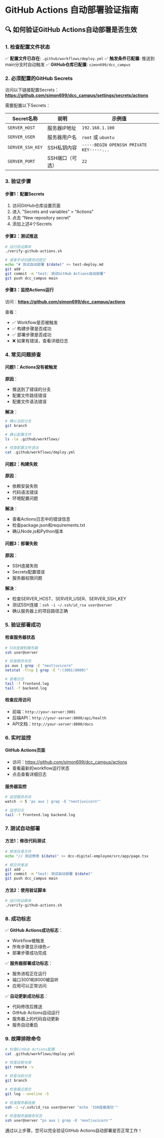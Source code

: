 # GitHub Actions 自动部署验证指南

## 🔍 如何验证GitHub Actions自动部署是否生效

### 1. 检查配置文件状态

✅ **配置文件已存在**: `.github/workflows/deploy.yml`
✅ **触发条件已配置**: 推送到main分支时自动触发
✅ **GitHub仓库已配置**: `simon699/dcc_campus`

### 2. 必须配置的GitHub Secrets

访问以下链接配置Secrets：
**https://github.com/simon699/dcc_campus/settings/secrets/actions**

需要配置以下Secrets：

| Secret名称 | 说明 | 示例值 |
|-----------|------|--------|
| `SERVER_HOST` | 服务器IP地址 | `192.168.1.100` |
| `SERVER_USER` | 服务器用户名 | `root` 或 `ubuntu` |
| `SERVER_SSH_KEY` | SSH私钥内容 | `-----BEGIN OPENSSH PRIVATE KEY-----...` |
| `SERVER_PORT` | SSH端口（可选） | `22` |

### 3. 验证步骤

#### 步骤1：配置Secrets
1. 访问GitHub仓库设置页面
2. 进入 "Secrets and variables" > "Actions"
3. 点击 "New repository secret"
4. 添加上述4个Secrets

#### 步骤2：测试推送
```bash
# 运行验证脚本
./verify-github-actions.sh

# 或者手动创建测试提交
echo "# 测试自动部署 $(date)" >> test-deploy.md
git add .
git commit -m "test: 测试GitHub Actions自动部署"
git push dcc_campus main
```

#### 步骤3：监控Actions运行
访问：**https://github.com/simon699/dcc_campus/actions**

查看：
- ✅ Workflow是否被触发
- ✅ 构建步骤是否成功
- ✅ 部署步骤是否成功
- ❌ 如果有错误，查看详细日志

### 4. 常见问题排查

#### 问题1：Actions没有被触发
**原因**：
- 推送到了错误的分支
- 配置文件路径错误
- 配置文件语法错误





**解决**：
```bash
# 确认当前分支
git branch

# 确认配置文件
ls -la .github/workflows/

# 检查配置文件语法
cat .github/workflows/deploy.yml
```

#### 问题2：构建失败
**原因**：
- 依赖安装失败
- 代码语法错误
- 环境配置问题

**解决**：
- 查看Actions日志中的错误信息
- 检查package.json和requirements.txt
- 确认Node.js和Python版本

#### 问题3：部署失败
**原因**：
- SSH连接失败
- Secrets配置错误
- 服务器权限问题

**解决**：
- 检查SERVER_HOST、SERVER_USER、SERVER_SSH_KEY
- 测试SSH连接：`ssh -i ~/.ssh/id_rsa user@server`
- 确认服务器上的项目路径正确

### 5. 验证部署成功

#### 检查服务器状态
```bash
# SSH连接到服务器
ssh user@server

# 检查服务状态
ps aux | grep -E "next|uvicorn"
netstat -tlnp | grep -E ":(3001|8000)"

# 查看日志
tail -f frontend.log
tail -f backend.log
```

#### 检查应用访问
- 前端：`http://your-server:3001`
- 后端API：`http://your-server:8000/api/health`
- API文档：`http://your-server:8000/docs`

### 6. 实时监控

#### GitHub Actions页面
- 访问：https://github.com/simon699/dcc_campus/actions
- 查看最新的workflow运行状态
- 点击查看详细日志

#### 服务器监控
```bash
# 监控服务状态
watch -n 5 'ps aux | grep -E "next|uvicorn"'

# 监控日志
tail -f frontend.log backend.log
```

### 7. 测试自动部署

#### 方法1：修改代码测试
```bash
# 修改任意文件
echo "// 测试修改 $(date)" >> dcc-digital-employee/src/app/page.tsx

# 提交并推送
git add .
git commit -m "test: 测试自动部署 $(date)"
git push dcc_campus main
```

#### 方法2：使用验证脚本
```bash
# 运行验证脚本
./verify-github-actions.sh
```

### 8. 成功标志

✅ **GitHub Actions成功标志**：
- Workflow被触发
- 所有步骤显示绿色✓
- 部署步骤成功完成

✅ **服务器部署成功标志**：
- 服务进程正在运行
- 端口3001和8000被监听
- 应用可以正常访问

✅ **自动更新成功标志**：
- 代码修改后推送
- GitHub Actions自动运行
- 服务器上的代码自动更新
- 服务自动重启

### 9. 故障排除命令

```bash
# 检查GitHub Actions配置
cat .github/workflows/deploy.yml

# 检查远程仓库
git remote -v

# 检查当前分支
git branch

# 检查最近提交
git log --oneline -5

# 检查服务器连接
ssh -i ~/.ssh/id_rsa user@server "echo 'SSH连接成功'"

# 检查服务器服务状态
ssh user@server "ps aux | grep -E 'next|uvicorn'"
```

通过以上步骤，您可以完全验证GitHub Actions自动部署是否正常工作！
